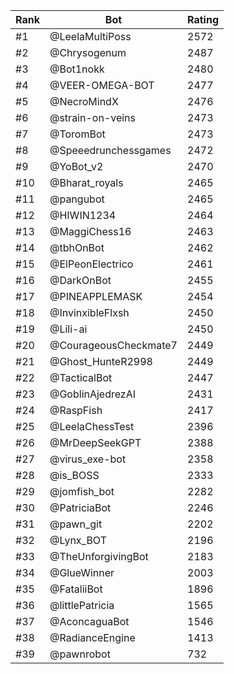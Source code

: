 Rank|Bot|Rating
---|---|---
#1|@LeelaMultiPoss|2572
#2|@Chrysogenum|2487
#3|@Bot1nokk|2480
#4|@VEER-OMEGA-BOT|2477
#5|@NecroMindX|2476
#6|@strain-on-veins|2473
#7|@ToromBot|2473
#8|@Speeedrunchessgames|2472
#9|@YoBot_v2|2470
#10|@Bharat_royals|2465
#11|@pangubot|2465
#12|@HIWIN1234|2464
#13|@MaggiChess16|2463
#14|@tbhOnBot|2462
#15|@ElPeonElectrico|2461
#16|@DarkOnBot|2455
#17|@PINEAPPLEMASK|2454
#18|@InvinxibleFlxsh|2450
#19|@Lili-ai|2450
#20|@CourageousCheckmate7|2449
#21|@Ghost_HunteR2998|2449
#22|@TacticalBot|2447
#23|@GoblinAjedrezAI|2431
#24|@RaspFish|2417
#25|@LeelaChessTest|2396
#26|@MrDeepSeekGPT|2388
#27|@virus_exe-bot|2358
#28|@is_BOSS|2333
#29|@jomfish_bot|2282
#30|@PatriciaBot|2246
#31|@pawn_git|2202
#32|@Lynx_BOT|2196
#33|@TheUnforgivingBot|2183
#34|@GlueWinner|2003
#35|@FataliiBot|1896
#36|@littlePatricia|1565
#37|@AconcaguaBot|1546
#38|@RadianceEngine|1413
#39|@pawnrobot|732
